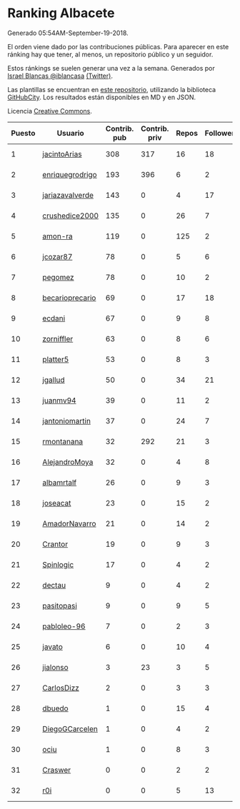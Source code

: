# Ranking Albacete

Generado 05:54AM-September-19-2018.

El orden viene dado por las contribuciones públicas. Para aparecer en este ránking hay que tener, al menos, un repositorio público y un seguidor.

Estos ránkings se suelen generar una vez a la semana. Generados por [Israel Blancas @iblancasa](https://github.com/iblancasa/) [(Twitter)](https://twitter.com/iblancasa).

Las plantillas se encuentran en [este repositorio](https://github.com/iblancasa/GH-Spanish-Ranking), utilizando la biblioteca [GitHubCity](https://github.com/iblancasa/GitHubCity). Los resultados están disponibles en MD y en JSON.

Licencia [Creative Commons](https://creativecommons.org/licenses/by/4.0/).

| Puesto   |  Usuario  | Contrib. pub | Contrib. priv |Repos| Followers | Desde |  Avatar  |
|----------|-----------|--------------|---------------|-----|-----------|-------|----------|
|1|[jacintoArias](https://github.com/jacintoArias)|308|317|16|18|2014-05-07|![jacintoArias]()|
|2|[enriquegrodrigo](https://github.com/enriquegrodrigo)|193|396|6|2|2014-01-17|![enriquegrodrigo]()|
|3|[jariazavalverde](https://github.com/jariazavalverde)|143|0|4|17|2013-07-20|![jariazavalverde]()|
|4|[crushedice2000](https://github.com/crushedice2000)|135|0|26|7|2015-03-09|![crushedice2000]()|
|5|[amon-ra](https://github.com/amon-ra)|119|0|125|2|2011-09-14|![amon-ra]()|
|6|[jcozar87](https://github.com/jcozar87)|78|0|5|6|2014-11-12|![jcozar87]()|
|7|[pegomez](https://github.com/pegomez)|78|0|10|2|2015-05-02|![pegomez]()|
|8|[becarioprecario](https://github.com/becarioprecario)|69|0|17|18|2014-04-20|![becarioprecario]()|
|9|[ecdani](https://github.com/ecdani)|67|0|9|8|2013-04-20|![ecdani]()|
|10|[zorniffler](https://github.com/zorniffler)|63|0|8|6|2016-06-09|![zorniffler]()|
|11|[platter5](https://github.com/platter5)|53|0|8|3|2017-06-13|![platter5]()|
|12|[jgallud](https://github.com/jgallud)|50|0|34|21|2013-09-02|![jgallud]()|
|13|[juanmv94](https://github.com/juanmv94)|39|0|11|2|2018-06-16|![juanmv94]()|
|14|[jantoniomartin](https://github.com/jantoniomartin)|37|0|24|7|2010-10-14|![jantoniomartin]()|
|15|[rmontanana](https://github.com/rmontanana)|32|292|21|3|2012-02-12|![rmontanana]()|
|16|[AlejandroMoya](https://github.com/AlejandroMoya)|32|0|4|8|2016-10-11|![AlejandroMoya]()|
|17|[albamrtalf](https://github.com/albamrtalf)|26|0|9|3|2015-11-30|![albamrtalf]()|
|18|[joseacat](https://github.com/joseacat)|23|0|15|2|2015-06-27|![joseacat]()|
|19|[AmadorNavarro](https://github.com/AmadorNavarro)|21|0|14|2|2012-11-12|![AmadorNavarro]()|
|20|[Crantor](https://github.com/Crantor)|19|0|9|3|2015-10-11|![Crantor]()|
|21|[Spinlogic](https://github.com/Spinlogic)|17|0|4|2|2013-10-17|![Spinlogic]()|
|22|[dectau](https://github.com/dectau)|9|0|4|2|2018-04-16|![dectau]()|
|23|[pasitopasi](https://github.com/pasitopasi)|9|0|9|5|2017-02-27|![pasitopasi]()|
|24|[pabloleo-96](https://github.com/pabloleo-96)|7|0|2|3|2016-11-03|![pabloleo-96]()|
|25|[javato](https://github.com/javato)|6|0|10|4|2014-09-21|![javato]()|
|26|[jialonso](https://github.com/jialonso)|3|23|3|5|2014-10-12|![jialonso]()|
|27|[CarlosDizz](https://github.com/CarlosDizz)|2|0|3|3|2016-04-21|![CarlosDizz]()|
|28|[dbuedo](https://github.com/dbuedo)|1|0|15|4|2013-08-17|![dbuedo]()|
|29|[DiegoGCarcelen](https://github.com/DiegoGCarcelen)|1|0|4|2|2014-09-23|![DiegoGCarcelen]()|
|30|[ociu](https://github.com/ociu)|1|0|8|3|2013-04-17|![ociu]()|
|31|[Craswer](https://github.com/Craswer)|0|0|2|2|2011-05-21|![Craswer]()|
|32|[r0i](https://github.com/r0i)|0|0|5|13|2013-09-14|![r0i]()|
